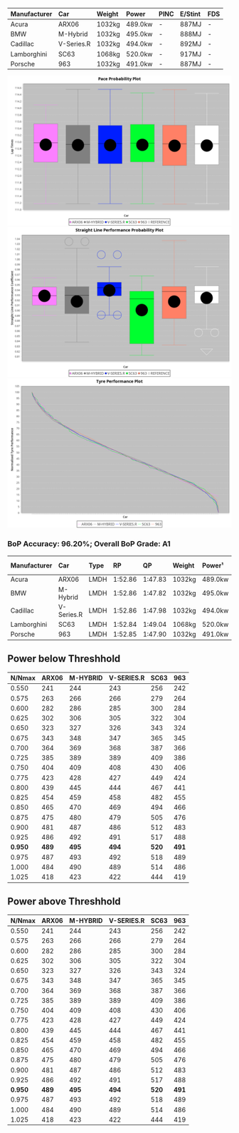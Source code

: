| Manufacturer | Car        | Weight | Power   | PINC    | E/Stint | FDS     |
|:-|:-|:-|:-|:-|:-|:-|
| Acura        | ARX06      | 1032kg | 489.0kw |    -    | 887MJ   |    -    |
| BMW          | M-Hybrid   | 1032kg | 495.0kw |    -    | 888MJ   |    -    |
| Cadillac     | V-Series.R | 1032kg | 494.0kw |    -    | 892MJ   |    -    |
| Lamborghini  | SC63       | 1068kg | 520.0kw |    -    | 917MJ   |    -    |
| Porsche      | 963        | 1032kg | 491.0kw |    -    | 887MJ   |    -    |

![PACECHART](./IMG/AUTO.png)
![STRAIGHTLINEPERFORMANCECHART](./IMG/AUTO_sp.png)
![TYREPERFORMANCECHART](./IMG/AUTO_tw.png)

### BoP Accuracy: 96.20%; Overall BoP Grade: A1
| Manufacturer | Car        | Type | RP      | QP      | Weight | Power¹  | Threshhold | PINC    | Power²   | E/Stint | AVG Vmax  | FDS     | RDLC | L/Stint | BOP-Grade | Model Accuracy | Model Points | Match%  | SimDiff |
|:-|:-|:-|:-|:-|:-|:-|:-|:-|:-|:-|:-|:-|:-|:-|:-|:-|:-|:-|:-|
| Acura        | ARX06      | LMDH | 1:52.86 | 1:47.83 | 1032kg | 489.0kw | 0.0kph     |    -    | 489.00kw |  887MJ  | 278.42kph |    -    | 1.04 | 29      | +B1       | 100.00%        | 996          | 89.77%  | #       |
| BMW          | M-Hybrid   | LMDH | 1:52.86 | 1:47.82 | 1032kg | 495.0kw | 0.0kph     |    -    | 495.00kw |  888MJ  | 278.25kph |    -    | 1.04 | 29      | ~A1       | 99.20%         | 3081         | 99.83%  | -0.33   |
| Cadillac     | V-Series.R | LMDH | 1:52.86 | 1:47.98 | 1032kg | 494.0kw | 0.0kph     |    -    | 494.00kw |  892MJ  | 279.55kph |    -    | 1.04 | 29      | +A2       | 99.22%         | 5358         | 91.45%  | +1.20   |
| Lamborghini  | SC63       | LMDH | 1:52.84 | 1:49.04 | 1068kg | 520.0kw | 0.0kph     |    -    | 520.00kw |  917MJ  | 275.57kph |    -    | 1.03 | 29      | ~A1       | 100.00%        | 784          | 99.93%  | #       |
| Porsche      | 963        | LMDH | 1:52.85 | 1:47.90 | 1032kg | 491.0kw | 0.0kph     |    -    | 491.00kw |  887MJ  | 276.98kph |    -    | 1.04 | 29      | ~A1       | 99.87%         | 14199        | 100.00% | +0.77   |

## Power below Threshhold
| N/Nmax    | ARX06   | M-HYBRID | V-SERIES.R | SC63    | 963     |
|:-|:-|:-|:-|:-|:-|
|  0.550    |  241    |  244     |  243       |  256    |  242    |
|  0.575    |  263    |  266     |  266       |  279    |  264    |
|  0.600    |  282    |  286     |  285       |  300    |  284    |
|  0.625    |  302    |  306     |  305       |  322    |  304    |
|  0.650    |  323    |  327     |  326       |  343    |  324    |
|  0.675    |  343    |  348     |  347       |  365    |  345    |
|  0.700    |  364    |  369     |  368       |  387    |  366    |
|  0.725    |  385    |  389     |  389       |  409    |  386    |
|  0.750    |  404    |  409     |  408       |  430    |  406    |
|  0.775    |  423    |  428     |  427       |  449    |  424    |
|  0.800    |  439    |  445     |  444       |  467    |  441    |
|  0.825    |  454    |  459     |  458       |  482    |  455    |
|  0.850    |  465    |  470     |  469       |  494    |  466    |
|  0.875    |  475    |  480     |  479       |  505    |  476    |
|  0.900    |  481    |  487     |  486       |  512    |  483    |
|  0.925    |  486    |  492     |  491       |  517    |  488    |
| **0.950** | **489** | **495**  | **494**    | **520** | **491** |
|  0.975    |  487    |  493     |  492       |  518    |  489    |
|  1.000    |  484    |  490     |  489       |  514    |  486    |
|  1.025    |  418    |  423     |  422       |  444    |  419    |

## Power above Threshhold
| N/Nmax    | ARX06   | M-HYBRID | V-SERIES.R | SC63    | 963     |
|:-|:-|:-|:-|:-|:-|
|  0.550    |  241    |  244     |  243       |  256    |  242    |
|  0.575    |  263    |  266     |  266       |  279    |  264    |
|  0.600    |  282    |  286     |  285       |  300    |  284    |
|  0.625    |  302    |  306     |  305       |  322    |  304    |
|  0.650    |  323    |  327     |  326       |  343    |  324    |
|  0.675    |  343    |  348     |  347       |  365    |  345    |
|  0.700    |  364    |  369     |  368       |  387    |  366    |
|  0.725    |  385    |  389     |  389       |  409    |  386    |
|  0.750    |  404    |  409     |  408       |  430    |  406    |
|  0.775    |  423    |  428     |  427       |  449    |  424    |
|  0.800    |  439    |  445     |  444       |  467    |  441    |
|  0.825    |  454    |  459     |  458       |  482    |  455    |
|  0.850    |  465    |  470     |  469       |  494    |  466    |
|  0.875    |  475    |  480     |  479       |  505    |  476    |
|  0.900    |  481    |  487     |  486       |  512    |  483    |
|  0.925    |  486    |  492     |  491       |  517    |  488    |
| **0.950** | **489** | **495**  | **494**    | **520** | **491** |
|  0.975    |  487    |  493     |  492       |  518    |  489    |
|  1.000    |  484    |  490     |  489       |  514    |  486    |
|  1.025    |  418    |  423     |  422       |  444    |  419    |
